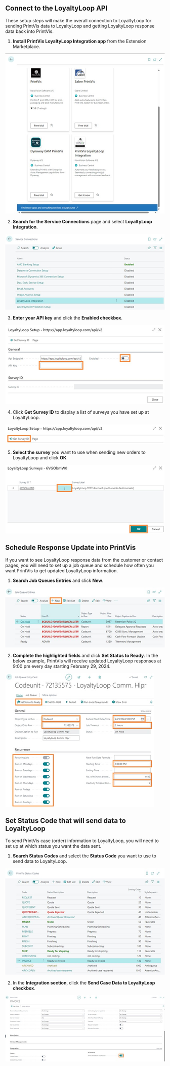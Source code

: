 ## Connect to the LoyaltyLoop API

These setup steps will make the overall connection to LoyaltyLoop for sending PrintVis data to LoyaltyLoop and getting LoyaltyLoop response data back into PrintVis.

1. **Install PrintVis LoyaltyLoop Integration app** from the Extension Marketplace.

![Extension marketplace](./assets/LLSetup1.jpg)
 
2. **Search for the Service Connections** page and select **LoyaltyLoop Integration**.

![Service connections](./assets/LLSetup2.jpg)
 
3. **Enter your API key** and click the **Enabled checkbox**.

![Setup API key](./assets/LLSetup3.jpg)
 
4. Click **Get Survey ID** to display a list of surveys you have set up at LoyaltyLoop.

![Survey ID](./assets/LLSetup4.jpg)

5. **Select the survey** you want to use when sending new orders to LoyaltyLoop and click **OK**.

![Survey ID List](./assets/LLSetup5.jpg)
 
## Schedule Response Update into PrintVis

If you want to see LoyaltyLoop response data from the customer or contact pages, you will need to set up a job queue and schedule how often you want PrintVis to get updated LoyaltyLoop information.

1. **Search Job Queues Entries** and click **New**.

![Job queue entries](./assets/LLSetup6.jpg)
 
2. **Complete the highlighted fields** and click **Set Status to Ready**. In the below example, PrintVis will receive updated LoyaltyLoop responses at 9:00 pm every day starting February 29, 2024.

![Job queue entry card](./assets/LLSetup7.jpg)
 
## Set Status Code that will send data to LoyaltyLoop

To send PrintVis case (order) information to LoyaltyLoop, you will need to set up at which status you want the data sent. 

1. **Search Status Codes** and select the **Status Code** you want to use to send data to LoyaltyLoop.

![Status Codes](./assets/LLSetup8.jpg)
 
2. In the **Integration section**, click the **Send Case Data to LoyaltyLoop checkbox**.

![Status Code Card](./assets/LLSetup9.jpg)